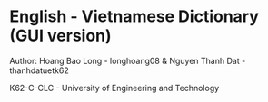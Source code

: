 # English - Vietnamese Dictionary (GUI version)

Author: Hoang Bao Long - longhoang08 & Nguyen Thanh Dat - thanhdatuetk62

K62-C-CLC - University of Engineering and Technology
